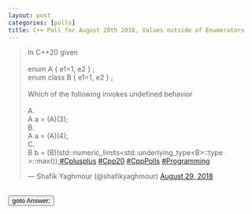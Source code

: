 ```yaml
---
layout: post 
categories: [polls]
title: C++ Poll for August 28th 2018, Values outside of Enumerators 
---
```


<blockquote class="twitter-tweet" data-partner="tweetdeck"><p lang="en" dir="ltr">In C++20 given<br><br>enum A { e1=1, e2 } ;<br>enum class B {  e1=1, e2 } ;<br><br>Which of the following invokes undefined behavior <br><br>A. <br>  A a = (A)(3);  <br>B. <br>  A a = (A)(4);<br>C.<br>  B b = (B)(std::numeric_limits&lt;std::underlying_type&lt;B&gt;::type &gt;::max());<a href="https://twitter.com/hashtag/Cplusplus?src=hash&amp;ref_src=twsrc%5Etfw">#Cplusplus</a> <a href="https://twitter.com/hashtag/Cpp20?src=hash&amp;ref_src=twsrc%5Etfw">#Cpp20</a> <a href="https://twitter.com/hashtag/CppPolls?src=hash&amp;ref_src=twsrc%5Etfw">#CppPolls</a> <a href="https://twitter.com/hashtag/Programming?src=hash&amp;ref_src=twsrc%5Etfw">#Programming</a></p>&mdash; Shafik Yaghmour (@shafikyaghmour) <a href="https://twitter.com/shafikyaghmour/status/1034665721286950913?ref_src=twsrc%5Etfw">August 29, 2018</a></blockquote>
<script async src="https://platform.twitter.com/widgets.js" charset="utf-8"></script>
<BR>
<input type="button" onclick="location.href='{% link _posts/2018-08-28-values_outside_of_enumerators_answer.md %}'" value="goto Answer;"/>
<BR>
